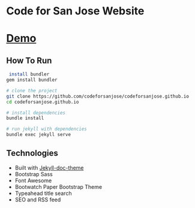 # Code for San Jose Website
[Demo](codeforsanjose.github.io)
========================

## How To Run
```bash
 install bundler
gem install bundler

# clone the project
git clone https://github.com/codeforsanjose/codeforsanjose.github.io
cd codeforsanjose.github.io

# install dependencies
bundle install 

# run jekyll with dependencies
bundle exec jekyll serve
```

## Technologies
* Built with [Jekyll-doc-theme](https://github.com/aksakalli/jekyll-doc-theme)
* Bootstrap Sass
* Font Awesome
* Bootwatch Paper Bootstrap Theme
* Typeahead title search
* SEO and RSS feed

